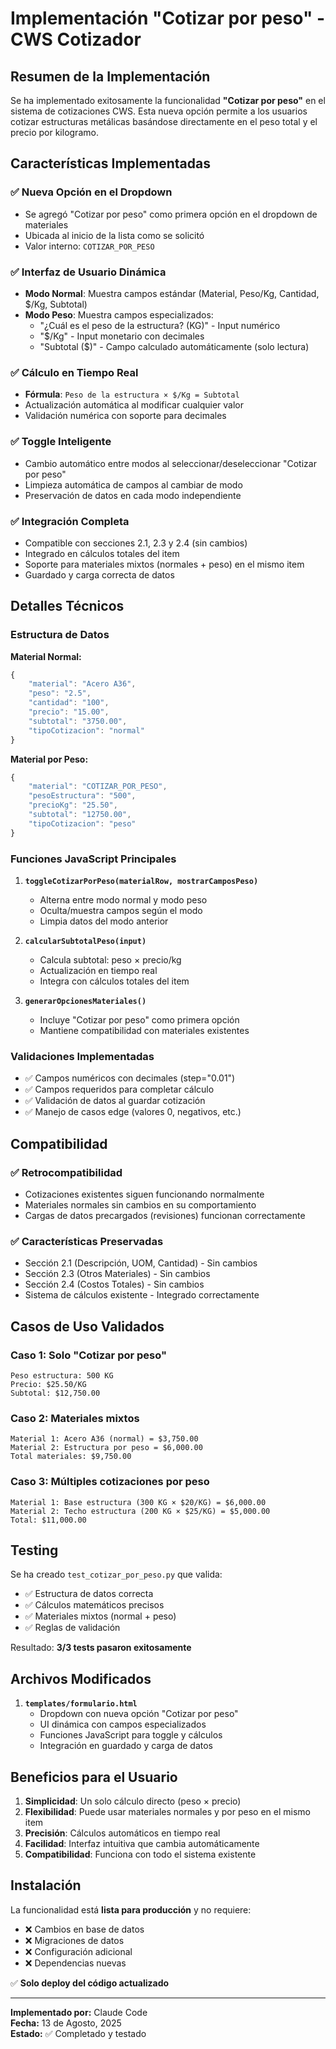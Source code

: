# Implementación "Cotizar por peso" - CWS Cotizador

## Resumen de la Implementación

Se ha implementado exitosamente la funcionalidad **"Cotizar por peso"** en el sistema de cotizaciones CWS. Esta nueva opción permite a los usuarios cotizar estructuras metálicas basándose directamente en el peso total y el precio por kilogramo.

## Características Implementadas

### ✅ Nueva Opción en el Dropdown
- Se agregó "Cotizar por peso" como primera opción en el dropdown de materiales
- Ubicada al inicio de la lista como se solicitó
- Valor interno: `COTIZAR_POR_PESO`

### ✅ Interfaz de Usuario Dinámica
- **Modo Normal**: Muestra campos estándar (Material, Peso/Kg, Cantidad, $/Kg, Subtotal)
- **Modo Peso**: Muestra campos especializados:
  - "¿Cuál es el peso de la estructura? (KG)" - Input numérico
  - "$/Kg" - Input monetario con decimales
  - "Subtotal ($)" - Campo calculado automáticamente (solo lectura)

### ✅ Cálculo en Tiempo Real
- **Fórmula**: `Peso de la estructura × $/Kg = Subtotal`
- Actualización automática al modificar cualquier valor
- Validación numérica con soporte para decimales

### ✅ Toggle Inteligente
- Cambio automático entre modos al seleccionar/deseleccionar "Cotizar por peso"
- Limpieza automática de campos al cambiar de modo
- Preservación de datos en cada modo independiente

### ✅ Integración Completa
- Compatible con secciones 2.1, 2.3 y 2.4 (sin cambios)
- Integrado en cálculos totales del item
- Soporte para materiales mixtos (normales + peso) en el mismo item
- Guardado y carga correcta de datos

## Detalles Técnicos

### Estructura de Datos

**Material Normal:**
```javascript
{
    "material": "Acero A36",
    "peso": "2.5",
    "cantidad": "100", 
    "precio": "15.00",
    "subtotal": "3750.00",
    "tipoCotizacion": "normal"
}
```

**Material por Peso:**
```javascript
{
    "material": "COTIZAR_POR_PESO",
    "pesoEstructura": "500",
    "precioKg": "25.50", 
    "subtotal": "12750.00",
    "tipoCotizacion": "peso"
}
```

### Funciones JavaScript Principales

1. **`toggleCotizarPorPeso(materialRow, mostrarCamposPeso)`**
   - Alterna entre modo normal y modo peso
   - Oculta/muestra campos según el modo
   - Limpia datos del modo anterior

2. **`calcularSubtotalPeso(input)`**
   - Calcula subtotal: peso × precio/kg
   - Actualización en tiempo real
   - Integra con cálculos totales del item

3. **`generarOpcionesMateriales()`** 
   - Incluye "Cotizar por peso" como primera opción
   - Mantiene compatibilidad con materiales existentes

### Validaciones Implementadas

- ✅ Campos numéricos con decimales (step="0.01")
- ✅ Campos requeridos para completar cálculo
- ✅ Validación de datos al guardar cotización
- ✅ Manejo de casos edge (valores 0, negativos, etc.)

## Compatibilidad

### ✅ Retrocompatibilidad
- Cotizaciones existentes siguen funcionando normalmente
- Materiales normales sin cambios en su comportamiento
- Cargas de datos precargados (revisiones) funcionan correctamente

### ✅ Características Preservadas
- Sección 2.1 (Descripción, UOM, Cantidad) - Sin cambios
- Sección 2.3 (Otros Materiales) - Sin cambios  
- Sección 2.4 (Costos Totales) - Sin cambios
- Sistema de cálculos existente - Integrado correctamente

## Casos de Uso Validados

### Caso 1: Solo "Cotizar por peso"
```
Peso estructura: 500 KG
Precio: $25.50/KG
Subtotal: $12,750.00
```

### Caso 2: Materiales mixtos
```
Material 1: Acero A36 (normal) = $3,750.00
Material 2: Estructura por peso = $6,000.00
Total materiales: $9,750.00
```

### Caso 3: Múltiples cotizaciones por peso
```
Material 1: Base estructura (300 KG × $20/KG) = $6,000.00
Material 2: Techo estructura (200 KG × $25/KG) = $5,000.00
Total: $11,000.00
```

## Testing

Se ha creado `test_cotizar_por_peso.py` que valida:
- ✅ Estructura de datos correcta
- ✅ Cálculos matemáticos precisos
- ✅ Materiales mixtos (normal + peso)
- ✅ Reglas de validación

Resultado: **3/3 tests pasaron exitosamente**

## Archivos Modificados

1. **`templates/formulario.html`**
   - Dropdown con nueva opción "Cotizar por peso"
   - UI dinámica con campos especializados
   - Funciones JavaScript para toggle y cálculos
   - Integración en guardado y carga de datos

## Beneficios para el Usuario

1. **Simplicidad**: Un solo cálculo directo (peso × precio)
2. **Flexibilidad**: Puede usar materiales normales y por peso en el mismo item
3. **Precisión**: Cálculos automáticos en tiempo real
4. **Facilidad**: Interfaz intuitiva que cambia automáticamente
5. **Compatibilidad**: Funciona con todo el sistema existente

## Instalación

La funcionalidad está **lista para producción** y no requiere:
- ❌ Cambios en base de datos
- ❌ Migraciones de datos
- ❌ Configuración adicional
- ❌ Dependencias nuevas

✅ **Solo deploy del código actualizado**

---

**Implementado por:** Claude Code  
**Fecha:** 13 de Agosto, 2025  
**Estado:** ✅ Completado y testado